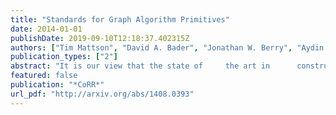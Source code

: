 ```yaml
---
title: "Standards for Graph Algorithm Primitives"
date: 2014-01-01
publishDate: 2019-09-10T12:18:37.402315Z
authors: ["Tim Mattson", "David A. Bader", "Jonathan W. Berry", "Aydin Buluç", "Jack J. Dongarra", "Christos Faloutsos", "John Feo", "John R. Gilbert", "Joseph Gonzalez", "Bruce Hendrickson", "Jeremy Kepner", "Charles E. Leiserson", "Andrew Lumsdaine", "David A. Padua", "Stephen W. Poole", "Steven P. Reinhardt", "Mike Stonebraker", "Steve Wallach", "Andrew Yoo"]
publication_types: ["2"]
abstract: "It is our view that the state of     the art in      constructing a  large collection of graph       algorithms in terms     of linear algebraic operations  is mature       enough to support       the emergence of a      standard set of primitive       building        blocks. This paper is a position paper defining the     problem and     announcing our intention to     launch an       open effort to  define this standard."
featured: false
publication: "*CoRR*"
url_pdf: "http://arxiv.org/abs/1408.0393"
---
```


